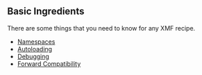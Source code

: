 ## Basic Ingredients

There are some things that you need to know for any XMF recipe.

* [Namespaces](namespaces.md)
* [Autoloading](autoloader.md)
* [Debugging](debugging.md)
* [Forward Compatibility](compatibility.md)

